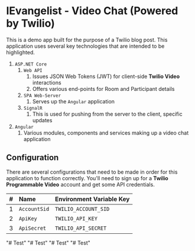 # IEvangelist - Video Chat (Powered by Twilio)

This is a demo app built for the purpose of a Twilio blog post. This application uses several key technologies that are intended to be highlighted.

1. `ASP.NET Core`
    1. `Web API`
        1. Issues JSON Web Tokens (JWT) for client-side __Twilio Video__ interactions
        1. Offers various end-points for Room and Participant details
    1. `SPA Web-Server`
        1. Serves up the `Angular` application
    1. `SignalR`
        1. This is used for pushing from the server to the client, specific updates
1. `Angular`
    1. Various modules, components and services making up a video chat application
	 
## Configuration

There are several configurations that need to be made in order for this application to function correctly. You'll need to sign up for a __Twilio Programmable Video__ account and get some API credentials.

| # | Name | Environment Variable Key  | 
|--:|:--|:--|
| 1 | `AccountSid` | `TWILIO_ACCOUNT_SID` |
| 2 | `ApiKey` | `TWILIO_API_KEY`  |
| 3 | `ApiSecret` | `TWILIO_API_SECRET`  |
"# Test" 
"# Test" 
"# Test" 
"# Test" 
